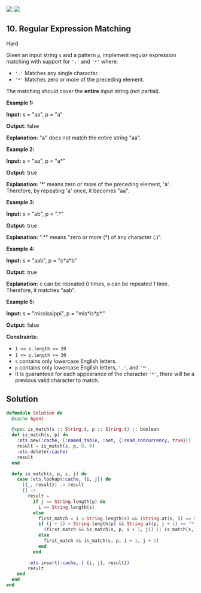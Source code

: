 [![](https://img.shields.io/github/stars/javadev/LeetCode-in-All?label=Stars&style=flat-square)](https://github.com/javadev/LeetCode-in-All)
[![](https://img.shields.io/github/forks/javadev/LeetCode-in-All?label=Fork%20me%20on%20GitHub%20&style=flat-square)](https://github.com/javadev/LeetCode-in-All/fork)

## 10\. Regular Expression Matching

Hard

Given an input string `s` and a pattern `p`, implement regular expression matching with support for `'.'` and `'*'` where:

*   `'.'` Matches any single character.
*   `'*'` Matches zero or more of the preceding element.

The matching should cover the **entire** input string (not partial).

**Example 1:**

**Input:** s = "aa", p = "a"

**Output:** false

**Explanation:** "a" does not match the entire string "aa". 

**Example 2:**

**Input:** s = "aa", p = "a\*"

**Output:** true

**Explanation:** '\*' means zero or more of the preceding element, 'a'. Therefore, by repeating 'a' once, it becomes "aa". 

**Example 3:**

**Input:** s = "ab", p = ".\*"

**Output:** true

**Explanation:** ".\*" means "zero or more (\*) of any character (.)". 

**Example 4:**

**Input:** s = "aab", p = "c\*a\*b"

**Output:** true

**Explanation:** c can be repeated 0 times, a can be repeated 1 time. Therefore, it matches "aab". 

**Example 5:**

**Input:** s = "mississippi", p = "mis\*is\*p\*."

**Output:** false 

**Constraints:**

*   `1 <= s.length <= 20`
*   `1 <= p.length <= 30`
*   `s` contains only lowercase English letters.
*   `p` contains only lowercase English letters, `'.'`, and `'*'`.
*   It is guaranteed for each appearance of the character `'*'`, there will be a previous valid character to match.

## Solution

```elixir
defmodule Solution do
  @cache Agent

  @spec is_match(s :: String.t, p :: String.t) :: boolean
  def is_match(s, p) do
    :ets.new(:cache, [:named_table, :set, {:read_concurrency, true}])
    result = is_match(s, p, 0, 0)
    :ets.delete(:cache)
    result
  end

  defp is_match(s, p, i, j) do
    case :ets.lookup(:cache, {i, j}) do
      [{_, result}] -> result
      [] ->
        result = 
          if j == String.length(p) do
            i == String.length(s)
          else
            first_match = i < String.length(s) && (String.at(s, i) == String.at(p, j) || String.at(p, j) == ".")
            if (j + 1) < String.length(p) && String.at(p, j + 1) == "*" do
              (first_match && is_match(s, p, i + 1, j)) || is_match(s, p, i, j + 2)
            else
              first_match && is_match(s, p, i + 1, j + 1)
            end
          end

        :ets.insert(:cache, { {i, j}, result})
        result
    end
  end
end
```